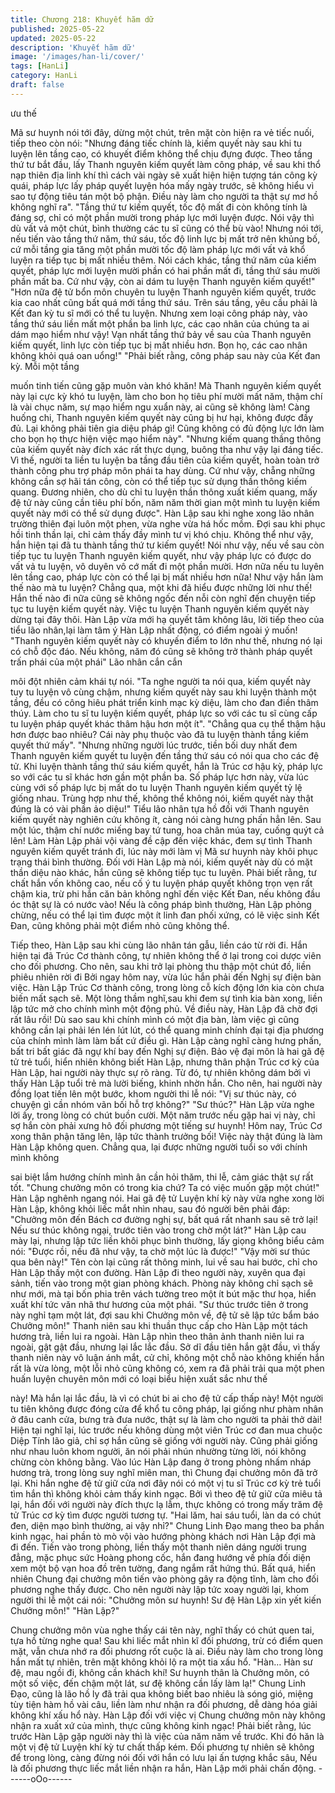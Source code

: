 ```yaml
---
title: Chương 218: Khuyết hãm dữ
published: 2025-05-22
updated: 2025-05-22
description: 'Khuyết hãm dữ'
image: '/images/han-li/cover/'
tags: [HanLi]
category: HanLi
draft: false
---
```


ưu thế

Mã sư huynh nói tới đây, dừng một chút, trên mặt còn hiện ra vẻ
tiếc nuối, tiếp theo còn nói:
"Nhưng đáng tiếc chính là, kiếm quyết này sau khi tu luyện lên
tầng cao, có khuyết điểm không thể chịu đựng được. Theo tầng
thứ tư bắt đầu, lấy Thanh nguyên kiếm quyết làm công pháp, về
sau khi thổ nạp thiên địa linh khí thì cách vài ngày sẽ xuất hiện
hiện tượng tán công kỳ quái, pháp lực lấy pháp quyết luyện hóa
mấy ngày trước, sẽ không hiểu vì sao tự động tiêu tán một bộ
phận. Điều này làm cho người ta thật sự mơ hồ không nghĩ ra".
"Tầng thứ tư kiếm quyết, tốc độ mất đi còn không tính là đáng sợ,
chỉ có một phần mười trong pháp lực mới luyện được. Nói vậy thì
dù vất vả một chút, bình thường các tu sĩ cũng có thể bù vào!
Nhưng nói tới, nếu tiến vào tầng thứ năm, thứ sáu, tốc độ linh lực
bị mất trở nên khủng bố, cứ mỗi tầng gia tăng một phần mười tốc
độ làm pháp lực mới vất vả khổ luyện ra tiếp tục bị mất nhiều
thêm. Nói cách khác, tầng thứ năm của kiếm quyết, pháp lực mới
luyện mười phần có hai phần mất đi, tầng thứ sáu mười phần mất
ba. Cứ như vậy, còn ai dám tu luyện Thanh nguyên kiếm quyết!"
"Hơn nữa đệ tử bổn môn chuyên tu luyện Thanh nguyên kiếm
quyết, trước kia cao nhất cũng bất quá mới tầng thứ sáu. Trên sáu
tầng, yêu cầu phải là Kết đan kỳ tu sĩ mới có thể tu luyện. Nhưng
xem loại công pháp này, vào tầng thứ sáu liền mất một phần ba
linh lực, các cao nhân của chúng ta ai dám mạo hiểm như vậy!
Vạn nhất tầng thứ bảy về sau của Thanh nguyên kiếm quyết, linh
lực còn tiếp tục bị mất nhiều hơn. Bọn họ, các cao nhân không
khỏi quá oan uổng!"
"Phải biết rằng, công pháp sau này của Kết đan kỳ. Mỗi một tầng

muốn tinh tiến cũng gặp muôn vàn khó khăn! Mà Thanh nguyên
kiếm quyết này lại cực kỳ khó tu luyện, làm cho bon họ tiêu phí
mười mất năm, thậm chí là vài chục năm, sự mạo hiểm ngu xuẩn
này, ai cũng sẽ không làm! Càng huống chi, Thanh nguyên kiếm
quyết này cũng bị hư hại, không được đầy đủ. Lại không phải tiên
gia diệu pháp gì! Cũng không có đủ động lực lớn làm cho bọn họ
thực hiện việc mạo hiểm này".
"Nhưng kiếm quang thầng thông của kiếm quyết này đích xác rất
thực dụng, buông tha như vậy lại đáng tiếc. Vì thế, người ta liền tu
luyện ba tầng đầu tiên của kiếm quyết, hoàn toàn trở thành công
phu trợ pháp môn phái ta hay dùng. Cứ như vậy, chẵng những
không cần sợ hãi tán công, còn có thể tiếp tục sử dụng thần thông
kiếm quang. Đương nhiên, cho dù chỉ tu luyện thần thông xuất
kiếm quang, mấy đệ tử này cũng cần tiêu phí bốn, năm năm thời
gian một mình tu luyện kiếm quyết này mới có thể sử dụng được".
Hàn Lập sau khi nghe xong lão nhân trường thiên đại luôn một
phen, vừa nghe vừa há hốc mồm. Đợi sau khi phục hồi tinh thần
lại, chỉ cảm thấy đầy mình tư vị khó chịu.
Không thể như vậy, hắn hiện tại đã tu thành tầng thứ tư kiếm
quyết! Nói như vậy, nếu về sau còn tiếp tục tu luyện Thanh
nguyên kiếm quyết, như vậy pháp lực có được do vất vả tu luyện,
vô duyên vô cớ mất đi một phần mười. Hơn nữa nếu tu luyên lên
tầng cao, pháp lực còn có thể lại bị mất nhiều hơn nữa!
Như vậy hắn làm thế nào mà tu luyện?
Chẳng qua, một khi đã hiểu được những lời như thế! Hắn thế nào
đi nữa cũng sẽ không ngốc đến nỗi còn nghĩ đến chuyện tiếp tục
tu luyện kiếm quyết này. Việc tu luyện Thanh nguyên kiếm quyết
này dừng tại đây thôi.
Hàn Lập vừa mới hạ quyết tâm không lâu, lời tiếp theo của tiểu
lão nhân,lại làm tâm ý Hàn Lập nhất động, có điểm ngoài ý muốn!
"Thanh nguyên kiếm quyết này có khuyến điểm to lớn như thế,
nhưng nó lại có chỗ độc đáo. Nếu không, năm đó cũng sẽ không
trở thành pháp quyết trấn phái của một phái" Lão nhân cắn cắn

môi đột nhiên cảm khái tự nói.
"Ta nghe người ta nói qua, kiếm quyết này tuy tu luyện vô cùng
chậm, nhưng kiếm quyết này sau khi luyện thành một tầng, đều
có công hiêu phát triển kinh mạc kỳ diệu, làm cho đan điền thâm
thúy. Làm cho tu sĩ tu luyện kiếm quyết, pháp lực so với các tu sĩ
cùng cấp tu luyện pháp quyết khác thâm hậu hơn một ít".
"Chẳng qua cụ thể thậm hậu hơn được bao nhiêu? Cái này phụ
thuộc vào đã tu luyện thành tầng kiếm quyết thứ mấy".
"Nhưng những người lúc trước, tiền bối duy nhất đem Thanh
nguyên kiếm quyết tu luyện đến tầng thứ sáu có nói qua cho các
đệ tử. Khi luyện thành tầng thứ sáu kiếm quyết, hắn là Trúc cơ
hậu kỳ, pháp lực so với các tu sĩ khác hơn gần một phần ba. Số
pháp lực hơn này, vừa lúc cùng với số pháp lực bị mất do tu luyện
Thanh nguyên kiếm quyết tỷ lệ giống nhau. Trùng hợp như thế,
không thể không nói, kiếm quyết này thật đúng là có vài phần ảo
diệu!"
Tiểu lão nhân tựa hồ đối với Thanh nguyên kiếm quyết này
nghiên cứu không ít, càng nói càng hưng phấn hẳn lên. Sau một
lúc, thậm chí nước miếng bay tứ tung, hoa chân múa tay, cuống
quýt cả lên! Làm Hàn Lập phải vội vàng đề cập đến việc khác,
đem sự tình Thanh nguyên kiếm quyết tránh đi, lúc này mới làm vị
Mã sư huynh này khôi phục trạng thái bình thường.
Đối với Hàn Lập mà nói, kiếm quyết này dù có mặt thần diệu nào
khác, hắn cũng sẽ không tiếp tục tu luyên.
Phải biết rằng, tư chất hắn vốn không cao, nếu cố ý tu luyện pháp
quyết không trọn vẹn rất chậm kia, trừ phi hắn căn bản không
nghĩ đến việc Kết Đan, nếu không đầu óc thật sự là có nước vào!
Nếu là công pháp bình thường,
Hàn Lập phỏng chừng, nếu có thể lại tìm được một ít linh đan
phối xứng, có lẽ việc sinh Kết Đan, cũng không phải một điểm
nhỏ cũng không thể.

Tiếp theo, Hàn Lập sau khi cùng lão nhân tán gẫu, liền cáo từ rời
đi.
Hắn hiện tại đã Trúc Cơ thành công, tự nhiên không thể ở lại
trong coi dược viên cho đối phương. Cho nên, sau khi trở lại
phòng thu thập một chút đồ, liền phiêu nhiên rời đi
Bởi ngay hôm nay, vừa lúc hắn phải đến Nghị sự điện bàn việc.
Hàn Lập Trúc Cơ thành công, trong lòng cỗ kích động lớn kia còn
chưa biến mất sạch sẽ. Một lòng thầm nghĩ,sau khi đem sự tình
kia bàn xong, liền lập tức mở cho chính mình một động phủ.
Về điều này, Hàn Lập đã chờ đợi rất lâu rồi! Dù sao sau khi chính
mình có một địa bàn, làm việc gì cũng không cần lại phải lén lén
lút lút, có thể quang minh chính đại tại địa phương của chính
mình làm làm bất cứ điều gì.
Hàn Lập càng nghĩ càng hưng phấn, bất tri bất giác đã ngự khí
bay đến Nghị sự điện.
Bảo vệ đại môn là hai gã đệ tử trẻ tuổi, hiển nhiên không biết Hàn
Lập, nhưng thân phận Trúc cơ kỳ của Hàn Lập, hai người này
thực sự rõ ràng. Từ đó, tự nhiên không dám bởi vì thấy Hàn Lập
tuổi trẻ mà lười biếng, khinh nhờn hắn.
Cho nên, hai người này đồng lọat tiến lên một bước, khom người
thi lễ nói:
"Vị sư thúc này, có chuyện gì cần nhóm vãn bối hỗ trợ không?"
"Sư thúc?"
Hàn Lập vừa nghe lời ấy, trong lòng có chút buồn cười. Một năm
trước nếu gặp hai vị này, chỉ sợ hắn còn phải xưng hô đối
phương một tiếng sư huynh! Hôm nay, Trúc Cơ xong thân phận
tăng lên, lập tức thành trưởng bối! Việc này thật đúng là làm Hàn
Lập không quen.
Chẳng qua, lại được những người tuổi so với chính mình không

sai biệt lắm hướng chính mình ân cần hỏi thăm, thi lễ, cảm giác
thật sự rất tốt.
"Chung chưởng môn có trong kia chứ? Ta có việc muốn gặp một
chút!" Hàn Lập nghênh ngang nói.
Hai gã đệ tử Luyện khí kỳ này vừa nghe xong lời Hàn Lập, không
khỏi liếc mắt nhìn nhau, sau đó người bên phải đáp:
"Chưởng môn đến Bách cơ đường nghị sự, bất quá rất nhanh sau
sẽ trở lại! Nếu sư thúc không ngại, trước tiên vào trong chờ một
lát?"
Hàn Lập cau mày lại, nhưng lập tức liền khôi phục bình thường,
lấy giọng không biểu cảm nói:
"Được rồi, nếu đã như vậy, ta chờ một lúc là được!"
"Vậy mời sư thúc qua bên này!"
Tên còn lại cũng rất thông minh, lui về sau hai bước, chỉ cho Hàn
Lập thấy một con đường.
Hàn Lập đi theo người này, xuyên qua đại sảnh, tiến vào trong
một gian phòng khách. Phòng này không chỉ sạch sẽ như mới,
mà tại bốn phia trên vách tường treo một ít bút mặc thư họa, hiển
xuất khí tức văn nhã thư hương của một phái.
"Sư thúc trước tiên ở trong này nghỉ tạm một lát, đợi sau khi
Chưởng môn về, đệ tử sẽ lập tức bẩm báo Chưởng môn!" Thanh
niên sau khi thuần thục cấp cho Hàn Lập một tách hương trà, liền
lui ra ngoài.
Hàn Lập nhìn theo thân ảnh thanh niên lui ra ngoài, gật gật đầu,
nhưng lại lắc lắc đầu.
Sở dĩ đầu tiên hắn gật đầu, vì thấy thanh niên này vô luận ánh
mắt, cử chỉ, không một chỗ nào không khiến hắn rất là vừa lòng,
một lỗi nhỏ cũng không có, xem ra đã phải trải qua một phen
huấn luyện chuyên môn mới có loại biểu hiện xuất sắc như thế

này!
Mà hắn lại lắc đầu, là vì có chút bi ai cho đệ tử cấp thấp này!
Một người tu tiên không được đóng cửa để khổ tu công pháp, lại
giống như phàm nhân ở đâu canh cửa, bưng trà đưa nước, thật
sự là làm cho người ta phải thở dài!
Hiện tại nghĩ lại, lúc trước nếu không dùng một viên Trúc cơ đan
mua chuộc Diệp Tính lão giả, chỉ sợ hắn cũng sẽ giống với người
này. Cũng phải giống như nhau luôn khom người, ăn nói phải
nhún nhường từng lời, nói không chừng còn không bằng.
Vào lúc Hàn Lập đang ở trong phòng nhấm nháp hương trà, trong
lòng suy nghĩ miên man, thì Chung đại chưởng môn đã trở lại.
Khi hắn nghe đệ tử giữ cửa nơi đây nói có một vị tu sĩ Trúc cơ kỳ
trẻ tuổi tìm hắn thì không khỏi cảm thấy kinh ngạc. Bởi vì theo đệ
tử giữ cửa miêu tả lại, hắn đối với người này đích thực lạ lẫm,
thực không có trong mấy trăm đệ tử Trúc cơ kỳ tìm được người
tương tự.
"Hai lăm, hai sáu tuổi, làn da có chút đen, diện mạo bình thường,
ai vậy nhỉ?" Chung Linh Đạo mang theo ba phần kinh ngạc, hai
phần tò mò vội vào hướng phòng khách nơi Hàn Lập đợi mà đi
đến.
Tiến vào trong phòng, liền thấy một thanh niên dáng người trung
đẳng, mặc phục sức Hoàng phong cốc, hắn đang hướng về phía
đối diện xem một bộ vạn hoa đồ trên tường, đang ngắm rất hứng
thú.
Bất quá, hiển nhiên Chung đại chưởng môn tiến vào phòng gây ra
động tĩnh, làm cho đối phương nghe thấy được. Cho nên người
này lập tức xoay người lại, khom người thi lễ một cái nói:
"Chưởng môn sư huynh! Sư đệ Hàn Lập xin yết kiến Chưởng
môn!"
"Hàn Lập?"

Chung chưởng môn vùa nghe thấy cái tên này, nghĩ thấy có chút
quen tai, tựa hồ từng nghe qua! Sau khi liếc mắt nhìn kĩ đối
phương, trừ có điểm quen mặt, vẫn chưa nhớ ra đối phương rốt
cuộc là ai. Điều này làm cho trong lòng hắn mất tự nhiên, trên mặt
không khỏi lộ ra một tia xấu hổ.
"Hàn… Hàn sư đệ, mau ngồi đi, không cần khách khí! Sư huynh
thân là Chưởng môn, có một số việc, đến chậm một lát, sư đệ
không cần lấy làm lạ!"
Chung Linh Đạo, cũng là lão hồ ly đã trải qua không biết bao
nhiêu là sóng gió, miệng tùy tiện hàm hồ vài câu, liền làm như
nhận ra đối phương, dễ dàng hóa giải không khí xấu hổ này.
Hàn Lập đối với việc vị Chung chưởng môn này không nhận ra
xuất xứ của mình, thực cũng không kinh ngạc!
Phải biết rằng, lúc trước Hàn Lập gặp người này thì là việc của
năm năm về trước. Khi đó hăn là một vị đệ tử Luyện khí kỳ tư
chất thấp kém. Đối phương tự nhiên sẽ không để trong lòng, càng
đừng nói đối với hắn có lưu lại ấn tượng khắc sâu, Nếu là đối
phương thực liếc mắt liền nhận ra hắn, Hàn Lập mới phải chấn
động.
------oOo------
